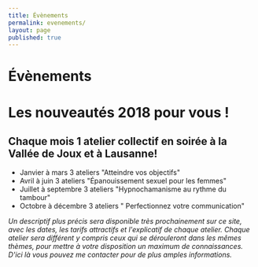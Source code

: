 ```yaml
---
title: Évènements
permalink: evenements/
layout: page
published: true
---
```


# Évènements

# Les nouveautés 2018 pour&nbsp;vous !

## Chaque mois 1 atelier collectif en soirée à la Vallée de Joux et à Lausanne!

- Janvier à mars 3 ateliers "Atteindre vos objectifs"
- Avril à juin 3 ateliers "Épanouissement sexuel pour les femmes"
- Juillet à septembre 3 ateliers "Hypnochamanisme au rythme du tambour"
- Octobre à décembre 3 ateliers " Perfectionnez votre communication"

*Un descriptif plus précis sera disponible très prochainement sur ce site, avec les dates, les tarifs attractifs et l'explicatif de chaque atelier. Chaque atelier sera différent y compris ceux qui se dérouleront dans les mêmes thèmes, pour mettre à votre disposition un maximum de connaissances. D'ici là vous pouvez me contacter pour de plus amples informations.*

<!--

### 2 ateliers gratuits hypnose et tambour chamanique au Festival de la Terre!

*L’hypnose et le tambour chamanique pour une reconnexion à votre puissance de Vie et à votre vrais grand vous d'origine !... Car votre accomplissement personnel naît de votre puissance intérieure !*

Retrouvez-moi au festival de la Terre le samedi 10 juin pour 2 séances d'hypnose accompagnée du rythme du tambour chamanique!

- Hypnose et Tambour : Reconnexion à votre "vrais grand vous d’origine" à 13h au Dôme 2 

- Hypnose et Tambour : Reconnexion à votre "puissance de Vie" à 16h au Dôme 2

[![Affiche Festival de la Terre 2017][1]][2]

[1]: ../images/affiche-festi-terre.jpg
[2]: http://www.festivaldelaterre.ch/





**En attendant les évènements à venir, je vous propose mes nouveaux ateliers privés et semi-privés !**

{% include ateliers.liquid %}

## Inscriptions et tarifs

{: .text-center }
<mailto:laetitia.stucki@gmail.com>
<i class="fa fa-mobile"></i> +41 79 326 30 64
[Tarifs](http://laetitia-stucki.ch/tarifs/)


-->

<!--

Ceci est un commentaire HTML. Rien de ce qui est noté ici n’apparaîtra !!!

-->
